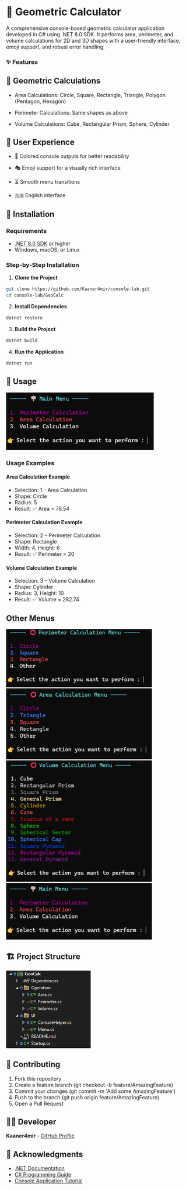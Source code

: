 ﻿# 🧮 Geometric Calculator
A comprehensive console-based geometric calculator application developed in C# using .NET 8.0 SDK. It performs area, perimeter, and volume calculations for 2D and 3D shapes with a user-friendly interface, emoji support, and robust error handling.

### ✨ Features

## 📐 Geometric Calculations

- Area Calculations: Circle, Square, Rectangle, Triangle, Polygon (Pentagon, Hexagon)

- Perimeter Calculations: Same shapes as above

- Volume Calculations: Cube, Rectangular Prism, Sphere, Cylinder

## 🎨 User Experience

- 🌈 Colored console outputs for better readability

- 🎭 Emoji support for a visually rich interface

- ⏳ Smooth menu transitions

- 🇬🇧 English interface

## 🚀 Installation

### Requirements
- [.NET 8.0 SDK](https://dotnet.microsoft.com/download/dotnet/8.0) or higher
- Windows, macOS, or Linux

### Step-by-Step Installation
1. **Clone the Project**
```bash
git clone https://github.com/Kaaner4mir/console-lab.git
cd console-lab/GeoCalc
```
2. **Install Dependencies**
```bash
dotnet restore
```
3. **Build the Project**
```bash
dotnet build
```
4. **Run the Application**
```bash
dotnet run
```

## 📖 Usage

![Files Icon](Images/MainMenu.png)

### Usage Examples

#### Area Calculation Example

- Selection: 1 – Area Calculation
- Shape: Circle
- Radius: 5
- Result: ✅ Area = 78.54

#### Perimeter Calculation Example

- Selection: 2 – Perimeter Calculation
- Shape: Rectangle
- Width: 4, Height: 6
- Result: ✅ Perimeter = 20

#### Volume Calculation Example

- Selection: 3 – Volume Calculation
- Shape: Cylinder
- Radius: 3, Height: 10
- Result: ✅ Volume = 282.74

## Other Menus

<img src="Images/PerimeterMenu.png" alt="Perimeter Menu" width="400"/>
<img src="Images/AreaMenu.png" alt="Area Menu" width="400"/>
<img src="Images/VolumeMenu.png" alt="Volume Menu" width="400"/>
<img src="Images/MainMenu.png" alt="Main Menu Again" width="400"/>

## 🏗️ Project Structure

![Menu Icon](Images/FoldStructure.png)             

## 🤝 Contributing
1. Fork this repository  
2. Create a feature branch (git checkout -b feature/AmazingFeature)  
3. Commit your changes (git commit -m 'Add some AmazingFeature')  
4. Push to the branch (git push origin feature/AmazingFeature)  
5. Open a Pull Request

## 👨‍💻 Developer
**Kaaner4mir** - [GitHub Profile](https://github.com/Kaaner4mir)

## 🙏 Acknowledgments
- [.NET Documentation](https://docs.microsoft.com/en-us/dotnet/)  
- [C# Programming Guide](https://docs.microsoft.com/en-us/dotnet/csharp/)  
- [Console Application Tutorial](https://docs.microsoft.com/en-us/dotnet/core/tutorials/console-apps)
